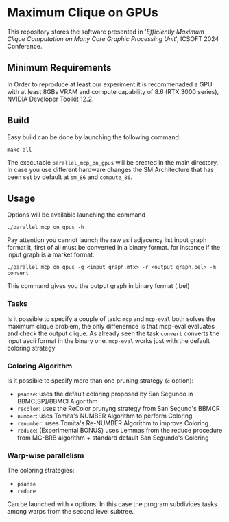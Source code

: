 # Maximum Clique on GPUs

This repository stores the software presented in '_Efficiently Maximum Clique Computation on Many Core Graphic Processing Unit_', ICSOFT 2024 Conference.

## Minimum Requirements

In Order to reproduce at least our experiment it is recommenaded a GPU with at least 8GBs VRAM
and compute capability of 8.6 (RTX 3000 series), NVIDIA Developer Toolkit 12.2.

## Build

Easy build can be done by launching the following command:

```
make all
```
The executable `parallel_mcp_on_gpus` will be created in the main directory.
In case you use different hardware changes the SM Architecture that has been set by default at `sm_86` and `compute_86`.

## Usage

Options will be available launching the command

```
./parallel_mcp_on_gpus -h
```
Pay attention you cannot launch the raw asii adjacency list input graph format it, first of all must be converted in a binary format. for instance if the input graph is a market format:

```
./parallel_mcp_on_gpus -g <input_graph.mtx> -r <output_graph.bel> -m convert
```

This command gives you the output graph in binary format (.bel)

### Tasks

Is it possible to specify a couple of task: `mcp` and `mcp-eval` both solves the maximum clique problem, the only diffenernce is that mcp-eval evaluates and check the output clique.
As already seen the task `convert` converts the input ascii format in the binary one. `mcp-eval` works just with the default coloring strategy

### Coloring Algorithm

Is it possible to specify more than one pruning strategy (`c` option):

- `psanse`: uses the default coloring proposed by San Segundo in BBMC[SP]/BBMCI Algorithm
- `recolor`: uses the ReColor prunyng strategy from San Segund's BBMCR
- `number`: uses Tomita's NUMBER Algorithm to perform Coloring
- `renumber`: uses Tomita's Re-NUMBER Algorithm to improve Coloring
- `reduce`: (Experimental BONUS) uses Lemmas from the reduce procedure from MC-BRB algorithm + standard default San Segundo's Coloring

### Warp-wise parallelism

The coloring strategies:
- `psanse`
- `reduce`

Can be launched with `x` options. In this case the program subdivides tasks among warps from the second level subtree.